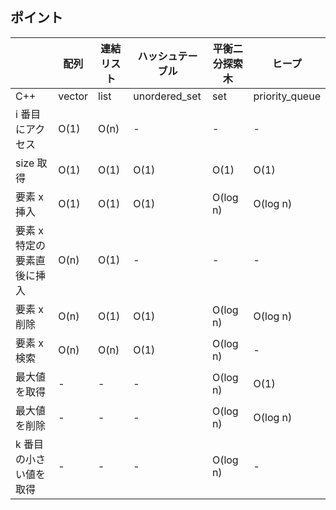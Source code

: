## ポイント

|                           | 配列        | 連結リスト  | ハッシュテーブル | 平衡二分探索木 | ヒープ        |
|---------------------------|------------|------------|---------------|-------------|---------------|
| C++                     | vector      | list      | unordered_set | set         | priority_queue|
| i 番目にアクセス           | O(1)      | O(n)       | -            | -           | -             |
| size 取得                | O(1)      | O(1)       | O(1)          | O(1)       | O(1)          |
| 要素 x 挿入              | O(1)      | O(1)       | O(1)          | O(log n)       | O(log n)  |
| 要素 x 特定の要素直後に挿入 | O(n)      | O(1)       | -             | -              | -  |
| 要素 x 削除              | O(n)      | O(1)       | O(1)             | O(log n)    | O(log n)  |
| 要素 x 検索              | O(n)      | O(n)       | O(1)             | O(log n)    | -  |
| 最大値を取得              | -         | -          | -                | O(log n)    | O(1)  |
| 最大値を削除              | -         | -          | -                | O(log n)    | O(log n)  |
| k 番目の小さい値を取得     | -         | -          | -                | O(log n)    | -  |
